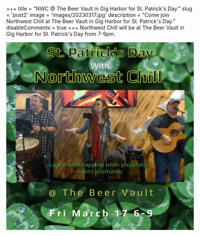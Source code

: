 +++
title = "NWC @ The Beer Vault in Gig Harbor for St. Patrick's Day."
slug = 'post2'
image = 'images/20230317.jpg'
description = "Come join Northwest Chill at The Beer Vault in Gig Harbor for St. Patrick's Day."
disableComments = true
+++
Northwest Chill will be at The Beer Vault in Gig Harbor for St. Patrick's Day from 7-9pm. 

![img](images/20230317.jpg)